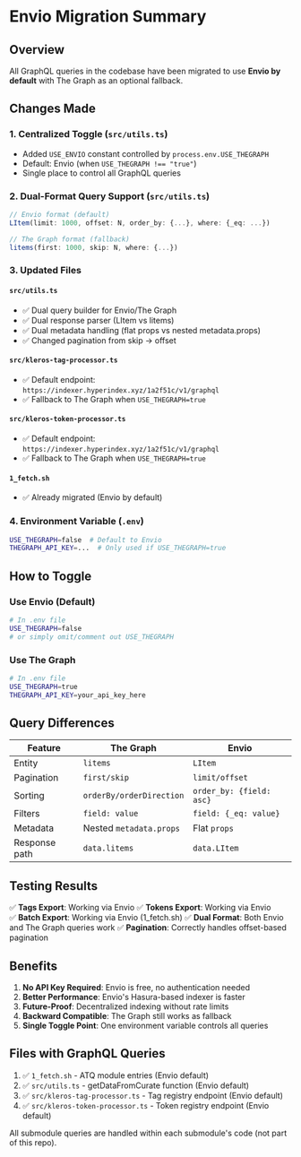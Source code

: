 # Envio Migration Summary

## Overview
All GraphQL queries in the codebase have been migrated to use **Envio by default** with The Graph as an optional fallback.

## Changes Made

### 1. **Centralized Toggle** (`src/utils.ts`)
- Added `USE_ENVIO` constant controlled by `process.env.USE_THEGRAPH`
- Default: Envio (when `USE_THEGRAPH !== "true"`)
- Single place to control all GraphQL queries

### 2. **Dual-Format Query Support** (`src/utils.ts`)
```typescript
// Envio format (default)
LItem(limit: 1000, offset: N, order_by: {...}, where: {_eq: ...})

// The Graph format (fallback)
litems(first: 1000, skip: N, where: {...})
```

### 3. **Updated Files**

#### `src/utils.ts`
- ✅ Dual query builder for Envio/The Graph
- ✅ Dual response parser (LItem vs litems)
- ✅ Dual metadata handling (flat props vs nested metadata.props)
- ✅ Changed pagination from skip → offset

#### `src/kleros-tag-processor.ts`
- ✅ Default endpoint: `https://indexer.hyperindex.xyz/1a2f51c/v1/graphql`
- ✅ Fallback to The Graph when `USE_THEGRAPH=true`

#### `src/kleros-token-processor.ts`
- ✅ Default endpoint: `https://indexer.hyperindex.xyz/1a2f51c/v1/graphql`
- ✅ Fallback to The Graph when `USE_THEGRAPH=true`

#### `1_fetch.sh`
- ✅ Already migrated (Envio by default)

### 4. **Environment Variable** (`.env`)
```bash
USE_THEGRAPH=false  # Default to Envio
THEGRAPH_API_KEY=...  # Only used if USE_THEGRAPH=true
```

## How to Toggle

### Use Envio (Default)
```bash
# In .env file
USE_THEGRAPH=false
# or simply omit/comment out USE_THEGRAPH
```

### Use The Graph
```bash
# In .env file
USE_THEGRAPH=true
THEGRAPH_API_KEY=your_api_key_here
```

## Query Differences

| Feature | The Graph | Envio |
|---------|-----------|-------|
| Entity | `litems` | `LItem` |
| Pagination | `first/skip` | `limit/offset` |
| Sorting | `orderBy/orderDirection` | `order_by: {field: asc}` |
| Filters | `field: value` | `field: {_eq: value}` |
| Metadata | Nested `metadata.props` | Flat `props` |
| Response path | `data.litems` | `data.LItem` |

## Testing Results

✅ **Tags Export**: Working via Envio
✅ **Tokens Export**: Working via Envio  
✅ **Batch Export**: Working via Envio (1_fetch.sh)
✅ **Dual Format**: Both Envio and The Graph queries work
✅ **Pagination**: Correctly handles offset-based pagination

## Benefits

1. **No API Key Required**: Envio is free, no authentication needed
2. **Better Performance**: Envio's Hasura-based indexer is faster
3. **Future-Proof**: Decentralized indexing without rate limits
4. **Backward Compatible**: The Graph still works as fallback
5. **Single Toggle Point**: One environment variable controls all queries

## Files with GraphQL Queries

1. ✅ `1_fetch.sh` - ATQ module entries (Envio default)
2. ✅ `src/utils.ts` - getDataFromCurate function (Envio default)
3. ✅ `src/kleros-tag-processor.ts` - Tag registry endpoint (Envio default)
4. ✅ `src/kleros-token-processor.ts` - Token registry endpoint (Envio default)

All submodule queries are handled within each submodule's code (not part of this repo).


